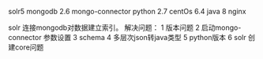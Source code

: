 solr5
mongodb 2.6
mongo-connector
python 2.7
centOs 6.4
java 8
nginx

solr 连接mongodb对数据建立索引。
解决问题：
1 版本问题
2 启动mongo-connector 参数设置
3 schema
4 多层次json转java类型
5 python版本
6 solr 创建core问题	
